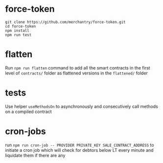 # force-token

```
git clone https://github.com/merchantry/force-token.git
cd force-token
npm install
npm run test
```

# flatten

Run `npm run flatten` command to add all the smart contracts in the first level of `contracts/` folder as flattened versions in the `flattened/` folder

# tests

Use helper `useMethodsOn` to asynchronously and consecutively call methods on a compiled contract

# cron-jobs

run `npm run cron-job -- PROVIDER PRIVATE_KEY SALE_CONTRACT_ADDRESS` to initiate a cron job which will check for debtors below LT every minute and liquidate them if there are any
